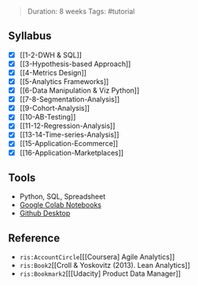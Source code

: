 > Duration: 8 weeks
> Tags: #tutorial 

## Syllabus
- [x] [[1-2-DWH & SQL]]
- [x] [[3-Hypothesis-based Approach]] 
- [x] [[4-Metrics Design]] 
- [x] [[5-Analytics Frameworks]] 
- [x] [[6-Data Manipulation & Viz Python]]
- [x] [[7-8-Segmentation-Analysis]] 
- [x] [[9-Cohort-Analysis]] 
- [x] [[10-AB-Testing]] 
- [x] [[11-12-Regression-Analysis]] 
- [x] [[13-14-Time-series-Analysis]] 
- [x] [[15-Application-Ecommerce]]
- [x] [[16-Application-Marketplaces]]

## Tools
- Python, SQL, Spreadsheet
- [Google Colab Notebooks](https://colab.research.google.com/notebooks/intro.ipynb?utm_source=scs-index#scrollTo=gJr_9dXGpJ05)
- [Github Desktop](https://colab.research.google.com/notebooks/intro.ipynb?utm_source=scs-index#scrollTo=gJr_9dXGpJ05)

## Reference
- `ris:AccountCircle`[[[Coursera] Agile Analytics]]
- `ris:Book2`[[Croll & Yoskovitz (2013). Lean Analytics]]
- `ris:Bookmark2`[[[Udacity] Product Data Manager]]
